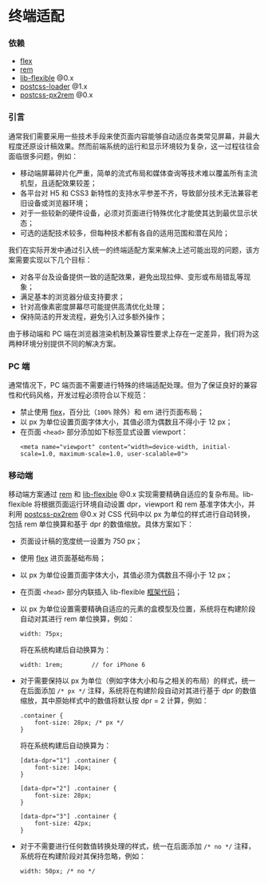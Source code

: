 # 终端适配

### 依赖
*   [flex]()
*   [rem]()
*   [lib-flexible]() @0.x
*   [postcss-loader]() @1.x
*   [postcss-px2rem]() @0.x

### 引言
通常我们需要采用一些技术手段来使页面内容能够自动适应各类常见屏幕，并最大程度还原设计稿效果。然而前端系统的运行和显示环境较为复杂，这一过程往往会面临很多问题，例如：
*   移动端屏幕碎片化严重，简单的流式布局和媒体查询等技术难以覆盖所有主流机型，且适配效果较差；
*   各平台对 H5 和 CSS3 新特性的支持水平参差不齐，导致部分技术无法兼容老旧设备或浏览器环境；
*   对于一些较新的硬件设备，必须对页面进行特殊优化才能使其达到最优显示状态；
*   可选的适配技术较多，但每种技术都有各自的适用范围和潜在风险；

我们在实际开发中通过引入统一的终端适配方案来解决上述可能出现的问题，该方案需要实现以下几个目标：
*   对各平台及设备提供一致的适配效果，避免出现拉伸、变形或布局错乱等现象；
*   满足基本的浏览器分级支持要求；
*   针对高像素密度屏幕尽可能提供高清优化处理；
*   保持简洁的开发流程，避免引入过多额外操作；

由于移动端和 PC 端在浏览器渲染机制及兼容性要求上存在一定差异，我们将为这两种环境分别提供不同的解决方案。

### PC 端
通常情况下，PC 端页面不需要进行特殊的终端适配处理。但为了保证良好的兼容性和代码风格，开发过程必须符合以下规范：
*   禁止使用 [flex]()，百分比（`100%` 除外）和 em 进行页面布局；
*   以 px 为单位设置页面字体大小，其值必须为偶数且不得小于 12 px；
*   在页面 `<head>` 部分添加如下标签显式设置 viewport：
    ```
    <meta name="viewport" content="width=device-width, initial-scale=1.0, maximum-scale=1.0, user-scalable=0">
    ```

### 移动端
移动端方案通过 [rem]() 和 [lib-flexible]() @0.x 实现需要精确自适应的复杂布局。lib-flexible 将根据页面运行环境自动设置 dpr，viewport 和 rem 基准字体大小，并利用 [postcss-px2rem]() @0.x 对 CSS 代码中以 px 为单位的样式进行自动转换，包括 rem 单位换算和基于 dpr 的数值缩放。具体方案如下：
*   页面设计稿的宽度统一设置为 750 px；
*   使用 [flex]() 进页面基础布局；
*   以 px 为单位设置页面字体大小，其值必须为偶数且不得小于 12 px；
*   在页面 `<head>` 部分内联插入 lib-flexible [框架代码]()；
*   以 px 为单位设置需要精确自适应的元素的盒模型及位置，系统将在构建阶段自动对其进行 rem 单位换算，例如：
    ```
    width: 75px;
    ```

    将在系统构建后自动换算为：
    ```
    width: 1rem;        // for iPhone 6
    ```
*   对于需要保持以 px 为单位（例如字体大小和与之相关的布局）的样式，统一在后面添加 `/* px */` 注释，系统将在构建阶段自动对其进行基于 dpr 的数值缩放，其中原始样式中的数值将默认按 dpr = 2 计算，例如：
    ```
    .container {
        font-size: 28px; /* px */
    }
    ```

    将在系统构建后自动换算为：
    ```
    [data-dpr="1"] .container {
        font-size: 14px;
    }

    [data-dpr="2"] .container {
        font-size: 28px;
    }

    [data-dpr="3"] .container {
        font-size: 42px;
    }
    ```

*   对于不需要进行任何数值转换处理的样式，统一在后面添加 `/* no */` 注释，系统将在构建阶段对其保持忽略，例如：
    ```
    width: 50px; /* no */
    ```
